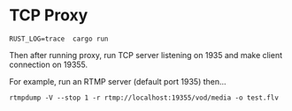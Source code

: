 # TCP Proxy

```
RUST_LOG=trace  cargo run 
```

Then after running proxy, run TCP server listening on 1935 and make client 
connection on 19355.

For example, run an RTMP server (default port 1935) then...
```
rtmpdump -V --stop 1 -r rtmp://localhost:19355/vod/media -o test.flv
```
